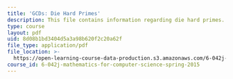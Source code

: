 ```yaml
---
title: 'GCDs: Die Hard Primes'
description: This file contains information regarding die hard primes.
type: course
layout: pdf
uid: 8d08b1bd3404d5a3a98b620f2c20a62f
file_type: application/pdf
file_location: >-
  https://open-learning-course-data-production.s3.amazonaws.com/6-042j-mathematics-for-computer-science-spring-2015/8d08b1bd3404d5a3a98b620f2c20a62f_MIT6_042JS15_Hard_Primes.pdf
course_id: 6-042j-mathematics-for-computer-science-spring-2015
---
```

